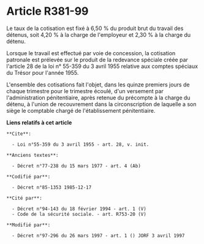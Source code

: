 # Article R381-99

Le taux de la cotisation est fixé à 6,50 % du produit brut du travail des détenus, soit 4,20 % à la charge de l'employeur et
2,30 % à la charge du détenu.

Lorsque le travail est effectué par voie de concession, la cotisation patronale est prélevée sur le produit de la redevance
spéciale créée par l'article 28 de la loi n° 55-359 du 3 avril 1955 relative aux comptes spéciaux du Trésor pour l'année
1955.

L'ensemble des cotisations fait l'objet, dans les quinze premiers jours de chaque trimestre pour le trimestre écoulé, d'un
versement par l'administration pénitentiaire, après retenue du précompte à la charge du détenu, à l'union de recouvrement
dans la circonscription de laquelle a son siège le comptable chargé de l'établissement pénitentiaire.

**Liens relatifs à cet article**

	**Cite**:

	  - Loi n°55-359 du 3 avril 1955 - art. 28, v. init.

	**Anciens textes**:

	  - Décret n°77-238 du 15 mars 1977 - art. 4 (Ab)

	**Codifié par**:

	  - Décret n°85-1353 1985-12-17

	**Cité par**:

	  - Décret n°94-143 du 18 février 1994 - art. 1 (V)
	  - Code de la sécurité sociale. - art. R753-20 (V)

	**Modifié par**:

	  - Décret n°97-296 du 26 mars 1997 - art. 1 () JORF 3 avril 1997
